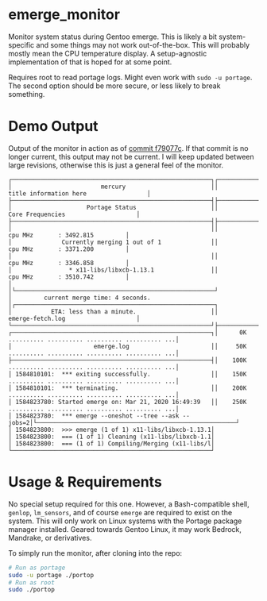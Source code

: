 # emerge_monitor

Monitor system status during Gentoo emerge. This is likely a bit
system-specific and some things may not work out-of-the-box. This will
probably mostly mean the CPU temperature display. A setup-agnostic
implementation of that is hoped for at some point.

Requires root to read portage logs. Might even work with `sudo -u portage`.
The second option should be more secure, or less likely to break something.

# Demo Output
Output of the monitor in action as of [commit f79077c](https://github.com/ncdulo/portop/commit/f79077c7a58e9779ff51143670dd488a75f8cbab). If that commit is no longer current, this output may not be current. I will keep updated between large revisions, otherwise this is just a general feel of the monitor.
```
┌────────────────────────────────────────────────────────┐┌────────────────────────────────────────────────────────┐
│                         mercury                        ││                 title information here                 │
├────────────────────────────────────────────────────────┤├────────────────────────────────────────────────────────┤
│                     Portage Status                     ││                    Core Frequencies                    │
├────────────────────────────────────────────────────────┤├────────────────────────────────────────────────────────┤
│                                                        ││                   cpu MHz		: 3492.815         │
│              Currently merging 1 out of 1              ││                   cpu MHz		: 3371.200         │
│                                                        ││                   cpu MHz		: 3346.858         │
│                * x11-libs/libxcb-1.13.1                ││                   cpu MHz		: 3510.742         │
│                                                        │└────────────────────────────────────────────────────────┘
│         current merge time: 4 seconds.                 │┌────────────────────────────────────────────────────────┐
│           ETA: less than a minute.                     ││                    emerge-fetch.log                    │
└────────────────────────────────────────────────────────┘├────────────────────────────────────────────────────────┤
┌────────────────────────────────────────────────────────┐│      0K .......... .......... .......... .......... ...│
│                       emerge.log                       ││     50K .......... .......... .......... .......... ...│
├────────────────────────────────────────────────────────┤│    100K .......... .......... .......... .......... ...│
│ 1584810101:  *** exiting successfully.                 ││    150K .......... .......... .......... .......... ...│
│ 1584810101:  *** terminating.                          ││    200K .......... .......... .......... .......... ...│
│ 1584823780: Started emerge on: Mar 21, 2020 16:49:39   ││    250K .......... .......... .......... .......... ...│
│ 1584823780:  *** emerge --oneshot --tree --ask --jobs=2│└────────────────────────────────────────────────────────┘
│ 1584823800:  >>> emerge (1 of 1) x11-libs/libxcb-1.13.1│
│ 1584823800:  === (1 of 1) Cleaning (x11-libs/libxcb-1.1│
│ 1584823800:  === (1 of 1) Compiling/Merging (x11-libs/l│
└────────────────────────────────────────────────────────┘
```
# Usage & Requirements
No special setup required for this one. However, a Bash-compatible shell, `genlop`, `lm_sensors`, and of course `emerge` are required to exist on the system. This will only work on Linux systems with the Portage package manager installed. Geared towards Gentoo Linux, it may work Bedrock, Mandrake, or derivatives.

To simply run the monitor, after cloning into the repo:
```bash
# Run as portage
sudo -u portage ./portop
# Run as root
sudo ./portop
```
